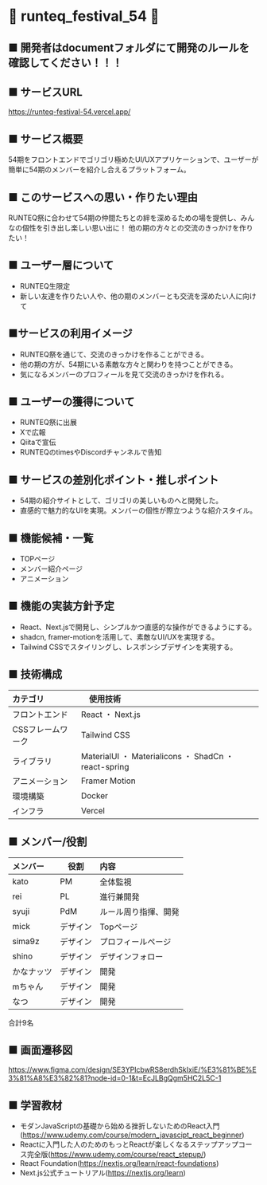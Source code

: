 # 🍓 runteq_festival_54 🍓

## ■ 開発者はdocumentフォルダにて開発のルールを確認してください！！！

## ■ サービスURL
https://runteq-festival-54.vercel.app/

## ■ サービス概要
54期をフロントエンドでゴリゴリ極めたUI/UXアプリケーションで、ユーザーが簡単に54期のメンバーを紹介し合えるプラットフォーム。

## ■ このサービスへの思い・作りたい理由
RUNTEQ祭に合わせて54期の仲間たちとの絆を深めるための場を提供し、みんなの個性を引き出し楽しい思い出に！
他の期の方々との交流のきっかけを作りたい！

## ■ ユーザー層について
- RUNTEQ生限定
- 新しい友達を作りたい人や、他の期のメンバーとも交流を深めたい人に向けて

## ■サービスの利用イメージ
- RUNTEQ祭を通じて、交流のきっかけを作ることができる。
- 他の期の方が、54期にいる素敵な方々と関わりを持つことができる。
- 気になるメンバーのプロフィールを見て交流のきっかけを作れる。

## ■ ユーザーの獲得について
- RUNTEQ祭に出展
- Xで広報
- Qiitaで宣伝
- RUNTEQのtimesやDiscordチャンネルで告知

## ■ サービスの差別化ポイント・推しポイント
- 54期の紹介サイトとして、ゴリゴリの美しいものへと開発した。
- 直感的で魅力的なUIを実現。メンバーの個性が際立つような紹介スタイル。

## ■ 機能候補・一覧
- TOPページ
- メンバー紹介ページ
- アニメーション

## ■ 機能の実装方針予定
- React、Next.jsで開発し、シンプルかつ直感的な操作ができるようにする。
- shadcn, framer-motionを活用して、素敵なUI/UXを実現する。
- Tailwind CSSでスタイリングし、レスポンシブデザインを実現する。

## ■ 技術構成
| カテゴリ |　使用技術　|
|:-------|:-------|
|フロントエンド|React ・ Next.js|
|CSSフレームワーク|Tailwind CSS|
|ライブラリ|MaterialUI ・ Materialicons ・ ShadCn ・ react-spring|
|アニメーション|Framer Motion|
|環境構築|Docker|
|インフラ|Vercel|

## ■ メンバー/役割
| メンバー |　役割　| 内容 |
|:-------|:-------|:-------|
|kato|PM|全体監視|
|rei|PL|進行兼開発|
|syuji|PdM|ルール周り指揮、開発|
|mick|デザイン|Topページ|
|sima9z|デザイン|プロフィールページ|
|shino|デザイン|デザインフォロー|
|かなナッツ|デザイン|開発|
|mちゃん|デザイン|開発|
|なつ|デザイン|開発|

合計9名

## ■ 画面遷移図
https://www.figma.com/design/SE3YPIcbwRS8erdhSkIxiE/%E3%81%BE%E3%81%A8%E3%82%81?node-id=0-1&t=EcJLBgQgm5HC2L5C-1

## ■ 学習教材
- モダンJavaScriptの基礎から始める挫折しないためのReact入門(https://www.udemy.com/course/modern_javascipt_react_beginner)
- Reactに入門した人のためのもっとReactが楽しくなるステップアップコース完全版(https://www.udemy.com/course/react_stepup/)
- React Foundation(https://nextjs.org/learn/react-foundations)
- Next.js公式チュートリアル(https://nextjs.org/learn)
